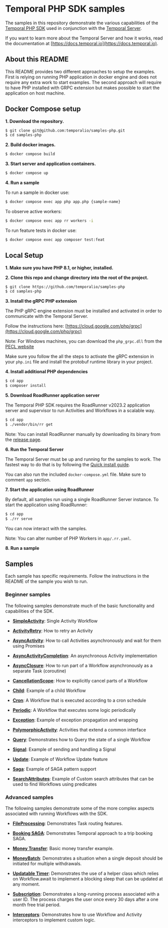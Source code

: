 # Temporal PHP SDK samples

The samples in this repository demonstrate the various capabilities of the [Temporal PHP SDK](https://github.com/temporalio/sdk-php) used in conjunction with the [Temporal Server](https://github.com/temporalio/temporal).

If you want to learn more about the Temporal Server and how it works, read the documentation at [https://docs.temporal.io](https://docs.temporal.io).

## About this README
This README provides two different approaches to setup the examples. First is relying on running PHP application in docker engine and
does not require any extra work to start examples. The second approach will require to have PHP installed with GRPC extension but makes possible
to start the application on host machine.

## Docker Compose setup
**1. Download the repository.**
```bash
$ git clone git@github.com:temporalio/samples-php.git
$ cd samples-php
```

**2. Build docker images.**
```bash
$ docker compose build
```

**3. Start server and application containers.**
```bash
$ docker compose up
```

**4. Run a sample**

To run a sample in docker use:

```bash
$ docker compose exec app php app.php {sample-name}
```

To observe active workers:

```bash
$ docker compose exec app rr workers -i
```

To run feature tests in docker use:

```bash
$ docker compose exec app composer test:feat
````

## Local Setup
**1. Make sure you have PHP 8.1, or higher, installed.**

**2. Clone this repo and change directory into the root of the project.**

```bash
$ git clone https://github.com/temporalio/samples-php
$ cd samples-php
```

**3. Install the gRPC PHP extension**

The PHP gRPC engine extension must be installed and activated in order to communicate with the Temporal Server.

Follow the instructions here: [https://cloud.google.com/php/grpc](https://cloud.google.com/php/grpc)

Note: For Windows machines, you can download the `php_grpc.dll` from the [PECL website](https://pecl.php.net/package/gRPC)

Make sure you follow the all the steps to activate the gRPC extension in your  `php.ini` file and install the protobuf runtime library in your project.

**4. Install additional PHP dependencies**

```bash
$ cd app
$ composer install
```

**5. Download RoadRunner application server**

The Temporal PHP SDK requires the RoadRunner v2023.2 application server and supervisor to run Activities and Workflows in a scalable way.

```bash
$ cd app
$ ./vendor/bin/rr get
```

Note: You can install RoadRunner manually by downloading its binary from the [release page](https://github.com/spiral/roadrunner/releases/tag/v1.9.2).

**6. Run the Temporal Server**

The Temporal Server must be up and running for the samples to work.
The fastest way to do that is by following the [Quick install guide](https://docs.temporal.io/docs/server/quick-install).

You can also run the included `docker-compose.yml` file. Make sure to comment `app` section.

**7. Start the application using RoadRunner**

By default, all samples run using a single RoadRunner Server instance.
To start the application using RoadRunner:

```bash
$ cd app
$ ./rr serve
```

You can now interact with the samples.

Note: You can alter number of PHP Workers in `app/.rr.yaml`.

**8. Run a sample**

## Samples

Each sample has specific requirements.
Follow the instructions in the README of the sample you wish to run.

<!-- @@@SNIPSTART samples-php-readme-samples-directory -->

### Beginner samples

The following samples demonstrate much of the basic functionality and capabilities of the SDK.

- **[SimpleActivity](https://github.com/temporalio/samples-php/tree/master/app/src/SimpleActivity)**: Single Activity Workflow

- **[ActivityRetry](https://github.com/temporalio/samples-php/blob/master/app/src/ActivityRetry)**: How to retry an Activity

- **[AsyncActivity](https://github.com/temporalio/samples-php/blob/master/app/src/AsyncActivity)**: How to call Activities asynchronously and wait for them using Promises

- **[AsyncActivityCompletion](https://github.com/temporalio/samples-php/tree/master/app/src/AsyncActivityCompletion)**: An asynchronous Activity implementation

- **[AsyncClosure](https://github.com/temporalio/samples-php/blob/master/app/src/AsyncClosure)**: How to run part of a Workflow asynchronously as a separate Task (coroutine)

- **[CancellationScope](https://github.com/temporalio/samples-php/blob/master/app/src/CancellationScope)**: How to explicitly cancel parts of a Workflow

- **[Child](https://github.com/temporalio/samples-php/blob/master/app/src/Child)**: Example of a child Workflow

- **[Cron](https://github.com/temporalio/samples-php/blob/master/app/src/Cron)**: A Workflow that is executed according to a cron schedule

- **[Periodic](https://github.com/temporalio/samples-php/tree/master/app/src/Periodic)**: A Workflow that executes some logic periodically

- **[Exception](https://github.com/temporalio/samples-php/tree/master/app/src/Exception)**: Example of exception propagation and wrapping

- **[PolymorphicActivity](https://github.com/temporalio/samples-php/tree/master/app/src/PolymorphicActivity)**: Activities that extend a common interface

- **[Query](https://github.com/temporalio/samples-php/tree/master/app/src/Query)**: Demonstrates how to Query the state of a single Workflow

- **[Signal](https://github.com/temporalio/samples-php/tree/master/app/src/Signal)**: Example of sending and handling a Signal

- **[Update](https://github.com/temporalio/samples-php/tree/master/app/src/Updates)**: Example of Workflow Update feature

- **[Saga](https://github.com/temporalio/samples-php/tree/master/app/src/Saga)**: Example of SAGA pattern support

- **[SearchAttributes](https://github.com/temporalio/samples-php/tree/master/app/src/SearchAttributes)**: Example of Custom search attributes that can be used to find Workflows using predicates

### Advanced samples

The following samples demonstrate some of the more complex aspects associated with running Workflows with the SDK.

- **[FileProcessing](https://github.com/temporalio/samples-php/tree/master/app/src/FileProcessing)**: Demonstrates Task routing features.

- **[Booking SAGA](https://github.com/temporalio/samples-php/tree/master/app/src/BookingSaga)**: Demonstrates Temporal approach to a trip booking SAGA.

- **[Money Transfer](https://github.com/temporalio/samples-php/tree/master/app/src/MoneyTransfer)**: Basic money transfer example.

- **[MoneyBatch](https://github.com/temporalio/samples-php/tree/master/app/src/MoneyBatch)**: Demonstrates a situation when a single deposit should be initiated for multiple withdrawals.

- **[Updatable Timer](https://github.com/temporalio/samples-php/tree/master/app/src/UpdatableTimer)**: Demonstrates the use of a helper class which relies on Workflow.await to implement a blocking sleep that can be updated at any moment.

- **[Subscription](https://github.com/temporalio/samples-php/tree/master/app/src/Subscription)**: Demonstrates a long-running process associated with a user ID. The process charges the user once every 30 days after a one month free trial period.

- **[Interceptors](https://github.com/temporalio/samples-php/tree/master/app/src/Interceptors)**: Demonstrates how to use Workflow and Activity interceptors to implement custom logic.

<!-- @@@SNIPEND -->
